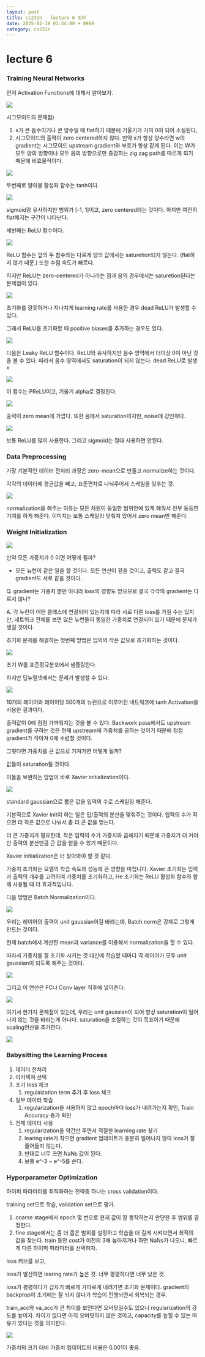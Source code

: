 ```yaml
---
layout: post
title: cs231n - lecture 6 정리
date: 2025-02-18 01:54:00 + 0900
category: cs231n
---
```

# lecture 6

### Training Neural Networks

먼저 Activation Functions에 대해서 알아보자.

![](/img/cs231n6-0.png)

시그모이드의 문제점)

1. x가 큰 음수이거나 큰 양수일 때 flat하기 때문에 기울기가 거의 0이 되어 소실된다,
2. 시그모이드의 출력이 zero centered하지 않다. 만약 x가 항상 양수라면 w의 gradient는 시그모이드 upstream gradient와 부호가 항상 같게 된다. 이는 W가 모두 양의 방향이나 모두 음의 방향으로만 증감하는 zig zag path를 따르게 되기 때문에 비효율적이다. 

![](/img/cs231n6-1.png)

두번째로 알아볼 활성화 함수는 tanh이다.

![](/img/cs231n6-2.png)

sigmoid랑 유사하지만 범위가 [-1, 1]이고, zero centered라는 것이다. 하지만 여전히 flat해지는 구간이 나타난다.

세번째는 ReLU 함수이다.

![](/img/cs231n6-3.png)

ReLU 함수는 앞의 두 함수와는 다르게 양의 값에서는 saturetion되지 않는다. (flat하지 않기 때문.) 또한 수렴 속도가 빠르다.

하지만 ReLU는 zero-centered가 아니라는 점과 음의 경우에서는 saturetion된다는 문제점이 있다.

![](/img/cs231n6-4.png)

초기화를 잘못하거나 지나치게 learning rate를 사용한 경우 dead ReLU가 발생할 수 있다. 

그래서 ReLU를 초기화할 때 positive biases를 추가하는 경우도 있다.

![](/img/cs231n6-5.png)

다음은 Leaky ReLU 함수이다. ReLU와 유사하지만 음수 영역에서 더이상 0이 아닌 것을 볼 수 있다. 따라서 음수 영역에서도 saturation이 되지 않는다. dead ReLU로 발생 x

![](/img/cs231n6-6.png)

이 함수는 PReLU이고, 기울기 alpha로 결정된다.

![](/img/cs231n6-7.png)

출력이 zero mean에 가깝다. 또한 음에서 saturation이지만, noise에 강인하다.

![](/img/cs231n6-8.png)

보통 ReLU를 많이 사용한다. 그리고 sigmoid는 절대 사용하면 안된다.

### Data Preprocessing

가장 기본적인 데이터 전처리 과정은 zero-mean으로 만들고 normalize하는 것이다.

각각의 데이터에 평균값을 빼고, 표준편차로 나눠주어서 스케일을 맞추는 것.

![](/img/cs231n6-9.png)

normalization을 해주는 이유는 모든 차원이 동일한 범위안에 있게 해줘서 전부 동등한 기여를 하게 해준다. 이미지는 보통 스케일리 맞춰져 있어서 zero mean만 해준다.

### Weight Initialization

![](/img/cs231n6-10.png)

만약 모든 가중치가 0 이면 어떻게 될까? 

- 모든 뉴런이 같은 일을 할 것이다. 모든 연산이 같을 것이고, 출력도 같고 결국 gradient도 서로 같을 것이다.

Q. gradient는 가중치 뿐만 아니라 loss의 영향도 받으므로 결국 각각의 gradient는 다르지 않나?

A.  각 뉴런이 어떤 클래스에 연결되어 있는지에 따라 서로 다른 loss를 가질 수는 있지만, 네트워크 전체를 보면 많은 뉴런들이 동일한 가중치로 연결되어 있기 때문에 문제가 생길 것이다.

초기화 문제를 해결하는 첫번째 방법은 임의의 작은 값으로 초기화하는 것이다.

![](/img/cs231n6-11.png)

초기 W를 표준정규분포에서 샘플링한다.

하지만 딥뉴럴넷에서는 문제가 발생할 수 있다.

![](/img/cs231n6-12.png)

10개의 레이어와 레이어당 500개의 뉴런으로 이루어진 네트워크에 tanh Activation을 사용한 결과이다.

출력값이 0에 점점 가까워지는 것을 볼 수 있다. Backwork pass에서도 upstream gradient를 구하는 것은 현재 upstream에 가중치를 곱하는 것이기 때문에 점점 gradient가 작아져 0에 수렴할 것이다.

그렇다면 가중치를 큰 값으로 가져가면 어떻게 될까?

값들이 saturation될 것이다.

이들을 보완하는 방법이 바로 Xavier initialization이다.

![](/img/cs231n6-13.png)

standard gaussian으로 뽑은 값을 입력의 수로 스케일링 해준다.

기본적으로 Xavier init이 하는 일은 입/출력의 분산을 맞춰주는 것이다. 입력의 수가 작으면 더 작은 값으로 나눠서 좀 더 큰 값을 얻는다. 

더 큰 가중치가 필요한데, 작은 입력의 수가 가중치와 곱해지기 때문에 가중치가 더 커야만 출력의 분산만큼 큰 값을 얻을 수 있기 때문이다. 

Xavier initialization은 더 찾아봐야 할 것 같다.

가중치 초기화는 모델의 학습 속도와 성능에 큰 영향을 미칩니다. Xavier 초기화는 입력과 출력의 개수를 고려하여 가중치를 초기화하고, He 초기화는 ReLU 활성화 함수와 함께 사용될 때 더 효과적입니다.

다음 방법은 Batch Normalization이다.

![](/img/cs231n6-14.png)

우리는 레이어의 출력이 unit gaussian이길 바라는데, Batch norm은 강제로 그렇게 만드는 것이다. 

현재 batch에서 계산한 mean과 variance를 이용해서 normalization을 할 수 있다.

따라서 가중치를 잘 초기화 시키는 것 대신에 학습할 때마다 각 레이어가 모두 unit gaussian이 되도록 해주는 것이다.

![](/img/cs231n6-15.png)

그리고 이 연산은 FC나 Conv layer 직후에 넣어준다.

![](/img/cs231n6-16.png)

여기서 한가지 문제점이 있는데, 우리는 unit gaussian이 되어 항상 saturation이 일어나지 않는 것을 바라는게 아니다. saturation을 조절하는 것이 목표이기 때문에 scaling연산을 추가한다.

![](/img/cs231n6-17.png)

### Babysitting the Learning Process

1. 데이터 전처리
2. 아키텍쳐 선택
3. 초기 loss 체크
    1. regulaization term 추가 후 loss 체크
4. 일부 데이터 학습
    1. regularization을 사용하지 않고 epoch마다 loss가 내려가는지 확인, Train Accuracy 증가 확인
5. 전체 데이터 사용
    1. regularization을 약간만 주면서 적절한 learning rate 찾기
    2. learing rate가 작으면 gradient 업데이트가 충분히 일어나지 않아 loss가 잘 줄어들지 않는다. 
    3. 반대로 너무 크면 NaNs 값이 된다.
    4. 보통 e^-3 ~ e^-5를 쓴다.

### Hyperparameter Optimization

하이퍼 파라미터를 최적화하는 전략중 하나는 cross validation이다. 

training set으로 학습, validation set으로 평가.

1. coarse stage에서 epoch 몇 번으로 현재 값이 잘 동작하는지 판단한 후 범위를 결정한다.
2. fine stage에서는 좀 더 좁은 범위를 설정하고 학습을 더 길게 시켜보면서 최적의 값을 찾는다. train 동안 cost가 이전의 3배 높아지거나 하면 NaNs가 나오니, 빠르게 다른 하이퍼 파라미터를 선택하자.

loss 커브를 보고,

loss가 발산하면 learing rate가 높은 것. 너무 평평하다면 너무 낮은 것.

loss가 평평하다가 갑자기 빠르게 가파르게 내려가면 초기화 문제이다. gradient의 backprop이 초기에는 잘 되지 않다가 학습이 진행되면서 회복되는 경우.

train_acc와 va_acc가 큰 차이를 보인다면 오버핏일수도 있으니 regularization의 강도를 높이자. 차이가 없다면 아직 오버핏하지 않은 것이고, capacity를 높힐 수 있는 여유가 있다는 것을 의미한다.

![](/img/cs231n6-18.png)

가중치의 크기 대비 가중치 업데이트의 비율은 0.001이 좋음.